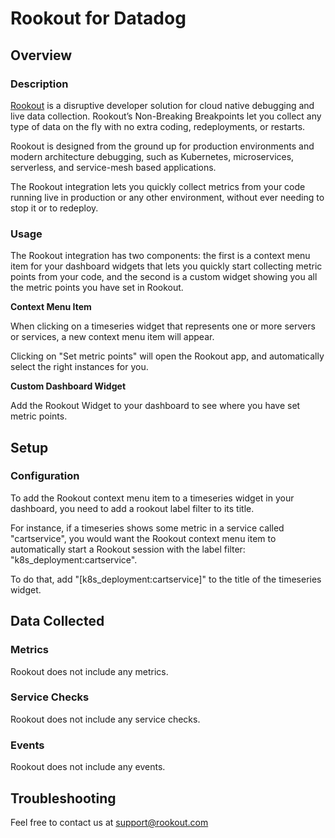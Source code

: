 # Rookout for Datadog

## Overview

### Description

[Rookout][1] is a disruptive developer solution for cloud native debugging and live data collection. Rookout’s Non-Breaking Breakpoints let you collect any type of data on the fly with no extra coding, redeployments, or restarts.

Rookout is designed from the ground up for production environments and modern architecture debugging, such as Kubernetes, microservices, serverless, and service-mesh based applications.

The Rookout integration lets you quickly collect metrics from your code running live in production or any other environment, without ever needing to stop it or to redeploy.

### Usage

The Rookout integration has two components: the first is a context menu item for your dashboard widgets that lets you quickly start collecting metric points from your code, and the second is a custom widget showing you all the metric points you have set in Rookout.

**Context Menu Item**

When clicking on a timeseries widget that represents one or more servers or services, a new context menu item will appear. 

Clicking on "Set metric points" will open the Rookout app, and automatically select the right instances for you.

**Custom Dashboard Widget**

Add the Rookout Widget to your dashboard to see where you have set metric points.

## Setup

### Configuration

To add the Rookout context menu item to a timeseries widget in your dashboard, you need to add a rookout label filter to its title.

For instance, if a timeseries shows some metric in a service called "cartservice", you would want the Rookout context menu item to automatically start a Rookout session with the label filter: "k8s_deployment:cartservice".

To do that, add "\[k8s_deployment:cartservice\]" to the title of the timeseries widget.

## Data Collected

### Metrics

Rookout does not include any metrics.

### Service Checks

Rookout does not include any service checks.

### Events

Rookout does not include any events.

## Troubleshooting

Feel free to contact us at [support@rookout.com][2]

[1]: https://rookout.com
[2]: mailto:support@rookout.com
